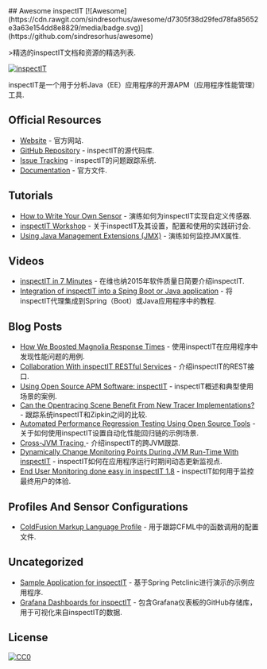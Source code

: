 <div class="github-widget" data-repo="inspectit-labs/awesome-inspectit"></div>
## Awesome inspectIT  [![Awesome](https://cdn.rawgit.com/sindresorhus/awesome/d7305f38d29fed78fa85652e3a63e154dd8e8829/media/badge.svg)](https://github.com/sindresorhus/awesome)

&gt;精选的inspectIT文档和资源的精选列表.

[![inspectIT](https://raw.githubusercontent.com/inspectit-labs/awesome-inspectit/master/media/inspectit.png)](http://www.inspectit.rocks/)

inspectIT是一个用于分析Java（EE）应用程序的开源APM（应用程序性能管理）工具.



## Official Resources

* [Website](http://www.inspectit.rocks/) - 官方网站.
* [GitHub Repository](https://github.com/inspectIT/inspectIT) -  inspectIT的源代码库.
* [Issue Tracking](https://inspectit-performance.atlassian.net/browse/INSPECTIT) -  inspectIT的问题跟踪系统.
* [Documentation](https://inspectit-performance.atlassian.net/wiki/) - 官方文件.

## Tutorials
* [How to Write Your Own Sensor](https://dzone.com/articles/how-to-write-your-own-sensor-for-the-open-source-a) - 演练如何为inspectIT实现自定义传感器.
* [inspectIT Workshop](https://github.com/inspectit-labs/workshop) - 关于inspectIT及其设置，配置和使用的实践研讨会.
* [Using Java Management Extensions (JMX)](https://blog.novatec-gmbh.de/inspectit-1-6-monitoring-jmx/) - 演练如何监控JMX属性.
 
## Videos

* [inspectIT in 7 Minutes](https://www.youtube.com/watch?v=bqZPBsTxAc4) - 在维也纳2015年软件质量日简要介绍inspectIT.
* [Integration of inspectIT into a Sping Boot or Java application](https://www.youtube.com/watch?v=x0fnYSANIFk) - 将inspectIT代理集成到Spring（Boot）或Java应用程序中的教程.

## Blog Posts

* [How We Boosted Magnolia Response Times](https://www.magnolia-cms.com/blogs/guest-blogger/detail~@how-we-boosted-magnolia-response-times-with-dynamic-page-caching~.html) - 使用inspectIT在应用程序中发现性能问题的用例.
* [Collaboration With inspectIT RESTful Services](https://blog.novatec-gmbh.de/inspectit-restful-services/) - 介绍inspectIT的REST接口.
* [Using Open Source APM Software: inspectIT](https://opensource.com/article/17/3/inspectit) -  inspectIT概述和典型使用场景的案例.
* [Can the Opentracing Scene Benefit From New Tracer Implementations?](https://dzone.com/articles/can-opentracing-scene-benefit-from-new-tracer-impl) - 跟踪系统inspectIT和Zipkin之间的比较.
* [Automated Performance Regression Testing Using Open Source Tools](https://blog.novatec-gmbh.de/automated-performance-regression-testing/) - 关于如何使用inspectIT设置自动化性能回归链的示例场景.
* [Cross-JVM Tracing ](https://blog.novatec-gmbh.de/inspectit-1-7-cross-jvm-tracing/) - 介绍inspectIT的跨JVM跟踪.
* [Dynamically Change Monitoring Points During JVM Run-Time With inspectIT](https://blog.novatec-gmbh.de/dynamically-change-monitoring-points-during-jvm-run-time-with-inspectit/) -  inspectIT如何在应用程序运行时期间动态更新监视点.
* [End User Monitoring done easy in inspectIT 1.8](https://blog.novatec-gmbh.de/end-user-monitoring-inspectit-1-8/) -  inspectIT如何用于监控最终用户的体验.

## Profiles And Sensor Configurations

* [ColdFusion Markup Language Profile](https://github.com/ghedwards/cfml-inspectIT) - 用于跟踪CFML中的函数调用的配置文件.

## Uncategorized

* [Sample Application for inspectIT](https://github.com/inspectit-labs/spring-petclinic-microservices) - 基于Spring Petclinic进行演示的示例应用程序.
* [Grafana Dashboards for inspectIT](https://github.com/inspectit-labs/dashboards) - 包含Grafana仪表板的GitHub存储库，用于可视化来自inspectIT的数据.

## License

[![CC0](https://camo.githubusercontent.com/60561947585c982aee67ed3e3b25388184cc0aa3/687474703a2f2f6d6972726f72732e6372656174697665636f6d6d6f6e732e6f72672f70726573736b69742f627574746f6e732f38387833312f7376672f63632d7a65726f2e737667)](http://creativecommons.org/publicdomain/zero/1.0/)
